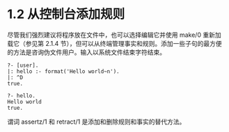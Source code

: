 # 1.2 从控制台添加规则
尽管我们强烈建议将程序放在文件中，也可以选择编辑它并使用 make/0 重新加载它（参见第 2.1.4 节），但可以从终端管理事实和规则。添加一些子句的最方便的方法是咨询伪文件用户。输入以系统文件结束字符结束。

```shell
?- [user].
|: hello :- format('Hello world~n').
|: ^D
true.

?- hello.
Hello world
true.
```

谓词 assertz/1 和 retract/1 是添加和删除规则和事实的替代方法。